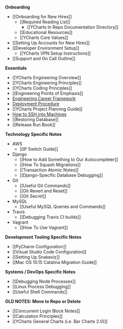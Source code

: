**Onboarding**
* [[Onboarding for New Hires]]
  * [[Required Reading List]]
    * [[YCharts In Repo Documentation Directory]]
  * [[Educational Resources]]
  * [[YCharts Core Values]]
* [[Setting Up Accounts for New Hires]]
* [[Developer Environment Setup]]
  * [[YCharts VPN Setup Instructions]]
* [[Support and On Call Outline]]

**Essentials**
* [[YCharts Engineering Overview]]
* [[YCharts Engineering Principles]]
* [[YCharts Coding Principles]]
* [[Engineering Points of Emphasis]]
* [Engineering Career Framework](https://docs.google.com/spreadsheets/d/1A7pXEIr5mzCmh7s5TZ9bStaLDAsz03IoNeQannOa3Q0)
* [Deployment Procedure](https://github.com/ycharts/ycharts_systems/wiki/Deploy-and-Hotfix)
* [[YCharts Project Planning Guide]]
* [How to SSH into Machines](https://github.com/ycharts/ycharts_systems/wiki/SSH)
* [[Restoring Database]]
* [[Release Run Book]]

**Technology Specific Notes**
* AWS
  * [[IP Switch Guide]]
* Django
  * [[How to Add Something to Our Autocompleter]]
  * [[How To Squash Migrations]]
  * [[Transaction Atomic Notes]]
  * [[Django-Specific Database Debugging]]
* Git
  * [[Useful Git Commands]]
  * [[Git Revert and Reset]]
  * [[Git Secret]]
* MySQL
  * [[Useful MySQL Queries and Commands]]
* Travis
  * [[Debugging Travis CI builds]]
* Vagrant
  * [[How To Use Vagrant]]

**Development Tooling Specific Notes**
* [[PyCharm Configuration]]
* [[Visual Studio Code Configuration]]
* [[Setting Up Snakeviz]]
* [[Mac OS 10.15 Catalina Migration Guide]]

**Systems / DevOps Specific Notes**
* [[Debugging Node Processes]]
* [[Linux Process Debugging]]
* [[Useful Shell Commands]]

**OLD NOTES: Move to Repo or Delete**
* [[Concurrent Login Block Notes]]
* [[Calculation Principles]]
* [[YCharts General Charts (i.e. Bar Charts 2.0)]]